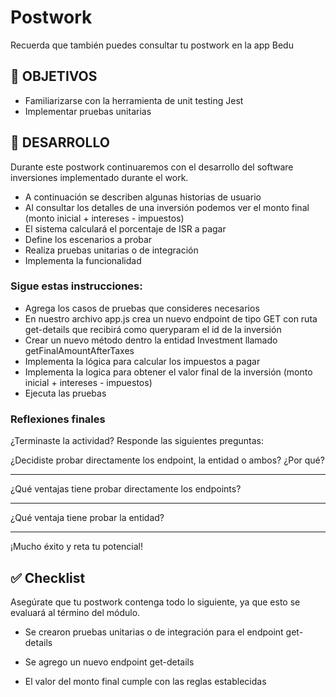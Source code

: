 # Postwork

Recuerda que también puedes consultar tu postwork en la app Bedu

## 🎯 OBJETIVOS

- Familiarizarse con la herramienta de unit testing Jest
- Implementar pruebas unitarias

## 🚀 DESARROLLO

Durante este postwork continuaremos con el desarrollo del software inversiones implementado durante el work.

- A continuación se describen algunas historias de usuario
- Al consultar los detalles de una inversión podemos ver el monto final (monto inicial + intereses - impuestos)
- El sistema calculará el porcentaje de ISR a pagar
- Define los escenarios a probar
- Realiza pruebas unitarias o de integración
- Implementa la funcionalidad

### Sigue estas instrucciones:

- Agrega los casos de pruebas que consideres necesarios
- En nuestro archivo app.js crea un nuevo endpoint de tipo GET con ruta get-details que recibirá como queryparam el id
  de la inversión
- Crear un nuevo método dentro la entidad Investment llamado getFinalAmountAfterTaxes
- Implementa la lógica para calcular los impuestos a pagar
- Implementa la logica para obtener el valor final de la inversión (monto inicial + intereses - impuestos)
- Ejecuta las pruebas

### Reflexiones finales 

¿Terminaste la actividad? Responde las siguientes preguntas:

¿Decidiste probar directamente los endpoint, la entidad o ambos? ¿Por qué?
_________________________________________________________________________________________________________________________________________________________________________________________________________________________________
¿Qué ventajas tiene probar directamente los endpoints?
_________________________________________________________________________________________________________________________________________________________________________________________________________________________________

¿Qué ventaja tiene probar la entidad?
_________________________________________________________________________________________________________________________________________________________________________________________________________________________________


¡Mucho éxito y reta tu potencial!

## ✅ Checklist

Asegúrate que tu postwork contenga todo lo siguiente, ya que esto se evaluará al término del módulo.

- Se crearon pruebas unitarias o de integración para el endpoint get-details


- Se agrego un nuevo endpoint get-details


- El valor del monto final cumple con las reglas establecidas











